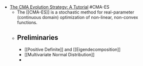 - [The CMA Evolution Strategy: A Tutorial](https://arxiv.org/pdf/1604.00772.pdf) #CMA-ES
	- The [[CMA-ES]] is a stochastic method for real-parameter (continuous domain) optimization of non-linear, non-convex functions.
	- ## Preliminaries
		- [[Positive Definite]] and [[Eigendecomposition]]
		- [[Multivariate Normal Distribution]]
		-